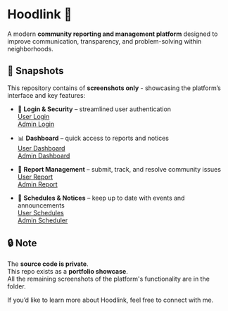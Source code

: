 # Hoodlink 🚀
A modern **community reporting and management platform** designed to improve communication, transparency, and problem-solving within neighborhoods.

## 📸 Snapshots
This repository contains of **screenshots only** - showcasing the platform’s interface and key features:  
- 🔐 **Login & Security** – streamlined user authentication  
[User Login](./screenshots/user_login.png)  
[Admin Login](./screenshots/admin_login.png)

- 📊 **Dashboard** – quick access to reports and notices  
[User Dashboard](./screenshots/user_dashboard.png)  
[Admin Dashboard](./screenshots/admin_dashboard.png)

- 📝 **Report Management** – submit, track, and resolve community issues  
[User Report](./screenshots/user_report2.png)  
[Admin Report](./screenshots/admin_reports.png)

- 📅 **Schedules & Notices** – keep up to date with events and announcements  
[User Schedules](./screenshots/user_waste1.png)  
[Admin Scheduler](./screenshots/admin_waste2.png)


## 🔒 Note
The **source code is private**.  
This repo exists as a **portfolio showcase**.  
All the remaining screenshots of the platform's functionality are in the folder.  

If you’d like to learn more about Hoodlink, feel free to connect with me. 
